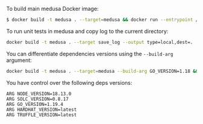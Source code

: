 To build main medusa Docker image:
```sh
$ docker build -t medusa . --target=medusa && docker run --entrypoint /bin/bash --rm -it medusa
```

To run unit tests in medusa and copy log to the current directory:
```sh
docker build -t medusa . --target save_log --output type=local,dest=.
```

You can differentiate dependencies versions using the `--build-arg` argument:
```sh
docker build -t medusa . --target=medusa --build-arg GO_VERSION=1.18 && docker run --entrypoint /bin/sh --rm -it medusa
```

You have control over the following deps versions:
```Docker
ARG NODE_VERSION=18.13.0
ARG SOLC_VERSION=0.8.17
ARG GO_VERSION=1.19.4
ARG HARDHAT_VERSION=latest
ARG TRUFFLE_VERSION=latest
```